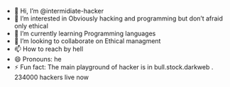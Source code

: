 - 👋 Hi, I’m @intermidiate-hacker
- 👀 I’m interested in Obviously hacking and programming but don’t afraid only ethical
- 🌱 I’m currently learning Programming languages
- 💞️ I’m looking to collaborate on Ethical managment
- 📫 How to reach by hell
- 😄 Pronouns: he
- ⚡ Fun fact: The main playground of hacker is in bull.stock.darkweb . 234000 hackers live now

<!---
intermidiate-hacker/intermidiate-hacker is a ✨ special ✨ repository because its `README.md` (this file) appears on your GitHub profile.
You can click the Preview link to take a look at your changes.
--->
